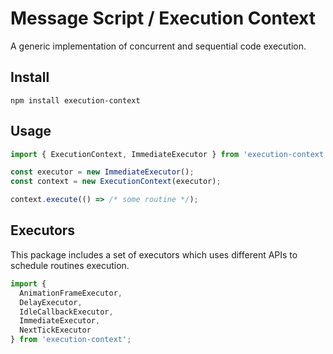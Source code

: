 # Message Script / Execution Context

A generic implementation of concurrent and sequential code execution.

## Install

```
npm install execution-context
```

## Usage

```javascript
import { ExecutionContext, ImmediateExecutor } from 'execution-context';

const executor = new ImmediateExecutor();
const context = new ExecutionContext(executor);

context.execute(() => /* some routine */);
```

## Executors

This package includes a set of executors which uses different APIs to schedule routines execution.

```javascript
import {
  AnimationFrameExecutor,
  DelayExecutor,
  IdleCallbackExecutor,
  ImmediateExecutor,
  NextTickExecutor
} from 'execution-context';
```
